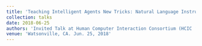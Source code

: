 ```yaml
---
title: 'Teaching Intelligent Agents New Tricks: Natural Language Instructions plus Programming-by-Demonstration for Teaching Tasks'
collection: talks
date: 2018-06-25
authors: 'Invited Talk at Human Computer Interaction Consortium (HCIC ‘18) (<i>with Forough Arabshahi</i>)'
venue: 'Watsonville, CA. Jun. 25, 2018'
---
```

